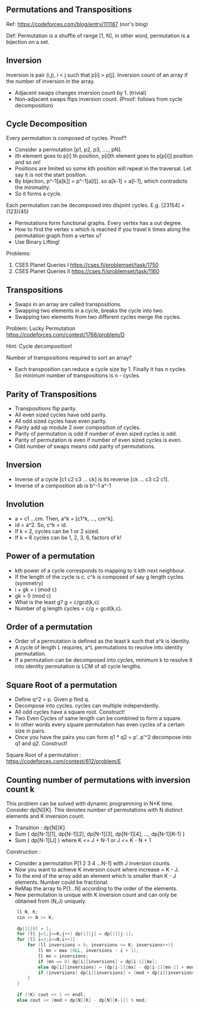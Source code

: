 ## Permutations and Transpositions

Ref: https://codeforces.com/blog/entry/111187 (nor's blog) 

Def: Permutation is a shuffle of range [1, N], in other word, permutation is a bijection on a set.

## Inversion 

Inversion is pair (i,j), i < j such that p[i] > p[j]. Inversion count of an array if the number of inversion in the array. 

* Adjacent swaps changes inversion count by 1. (trivial)
* Non-adjacent swaps flips inversion count. (Proof: follows from cycle decomposition)


## Cycle Decomposition 

Every permutation is composed of cycles. Proof? 

- Consider a permutation [p1, p2, p3, ...., pN].
- ith element goes to p[i] th position, p[i]th element goes to p[p[i]] position and so on!
- Positions are limited so some kth position will repeat in the traversal. Let say it is not the start position.
- By bijection, p^-1[a[k]] = p^-1[a[l]]. so a[k-1] = a[l-1], which contradicts the minimality.
- So it forms a cycle. 
 

Each permutation can be decomposed into disjoint cycles. E.g. [23154] = (123)(45) 

- Permutations form functional graphs. Every vertex has a out degree.
- How to find the vertex v which is reached if you travel k times along the permutation graph from a vertex u?
- Use Binary Lifting!

 Problems: 
 
 1. CSES Planet Queries I https://cses.fi/problemset/task/1750
 2. CSES Planet Queries II https://cses.fi/problemset/task/1160

## Transpositions

- Swaps in an array are called transpositions.
- Swapping two elements in a cycle, breaks the cycle into two.
- Swapping two elements from two different cycles merge the cycles.

Problem: Lucky Permutation https://codeforces.com/contest/1768/problem/D

Hint: Cycle decomposition! 

Number of transpositions required to sort an array? 

- Each transposition can reduce a cycle size by 1. Finally it has n cycles. So minimum number of transpositions is n - cycles.

## Parity of Transpositions

- Transpositions flip parity.
- All even sized cycles have odd parity.
- All odd sized cycles have even parity.
- Parity add up module 2 over composition of cycles.
- Parity of permutation is odd if number of even sized cycles is odd.
- Parity of permutation is even if number of even sized cycles is even.
- Odd number of swaps means odd parity of permutations.

## Inversion

- Inverse of a cycle [c1 c2 c3 ... ck] is its reverse [ck ... c3 c2 c1].
- Inverse of a composition ab is b^-1 a^-1

## Involution

- a = c1 ...cm. Then, a^k = [c1^k, ..., cm^k].
- id = a^2. So, c^k = id.
- If k = 2, cycles can be 1 or 2 sized.
- If k = 6 cycles can be 1, 2, 3, 6, factors of k!

## Power of a permutation

- kth power of a cycle corresponds to mapping to it kth next neighbour.
- If the length of the cycle is c. c^k is composed of say g length cycles. (symmetry)
- i + gk = i (mod c)
- gk = 0 (mod c)
- What is the least g? g = c/gcd(k,c)
- Number of g length cycles = c/g = gcd(k,c).

## Order of a permutation 

- Order of a permutation is defined as the least k such that a^k is identity.
- A cycle of length L requires, a^L permutations to resolve into identity permutation.
- If a permutation can be decomposed into cycles, minimum k to resolve it into identity permutation is LCM of all cycle lengths.

## Square Root of a permutation 

- Define q^2 = p. Given p find q.
- Decompose into cycles. cycles can multiple independently. 
- All odd cycles have a square root. Construct!
- Two Even Cycles of same length can be combined to form a square.
- In other words every square permutation has even cycles of a certain size in pairs.
- Once you have the pairs you can form q1 * q2 = p'. p'^2 decompose into q1 and q2. Construct!

Square Root of a permutation : https://codeforces.com/contest/612/problem/E

## Counting number of permutations with inversion count k 

This problem can be solved with dynamic programming in N*K time.  </br>
Consider dp[N][K]. This denotes number of permutations with N distinct elements and K inversion count.  </br>
- Transition : dp[N][K]
- Sum { dp[N-1][1], dp[N-1][2], dp[N-1][3], dp[N-1][4], ..., dp[N-1][K-1] } </br>
- Sum { dp[N-1][J] } where K <= J + N-1 or J <= K - N + 1

Construction : 

- Consider a permutation P[1 2 3 4 ...N-1] with J inversion counts.
- Now you want to achieve K inversion count where increase = K - J.
- To the end of the array add an element which is smaller than K - J elements. Number could be fractional.
- ReMap the array to P[1...N] according to the order of the elements.
- New permutation is unique with K inversion count and can only be obtained from (N,J) uniquely.

```cpp
	ll N, K; 
	cin >> N >> K;	
	
	dp[1][0] = 1;
	for (ll j=1;j<=K;j++) dp[1][j] = dp[1][j-1]; 
	for (ll i=2;i<=N;i++){
		for (ll inversions = 0; inversions <= K; inversions++){
			ll mn = max (0LL, inversions - i + 1); 
			ll mx = inversions;
			if (mn == 0) dp[i][inversions] = dp[i-1][mx];
			else dp[i][inversions] = (dp[i-1][mx] - dp[i-1][mn-1] + mod) % mod; 
			if (inversions) dp[i][inversions] = (mod + dp[i][inversions] + dp[i][inversions-1]) % mod;
		}
	}
	
	if (!K) cout << 1 << endl;
	else cout << (mod + dp[N][K] - dp[N][K-1]) % mod;
```










